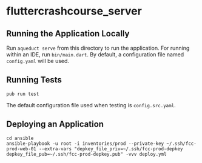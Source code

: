 # fluttercrashcourse_server

## Running the Application Locally

Run `aqueduct serve` from this directory to run the application. For running within an IDE, run `bin/main.dart`. By default, a configuration file named `config.yaml` will be used.

## Running Tests

```
pub run test
```

The default configuration file used when testing is `config.src.yaml`.

## Deploying an Application

```
cd ansible
ansible-playbook -u root -i inventories/prod --private-key ~/.ssh/fcc-prod-web-01 --extra-vars "depkey_file_priv=~/.ssh/fcc-prod-depkey depkey_file_pub=~/.ssh/fcc-prod-depkey.pub" -vvv deploy.yml
```